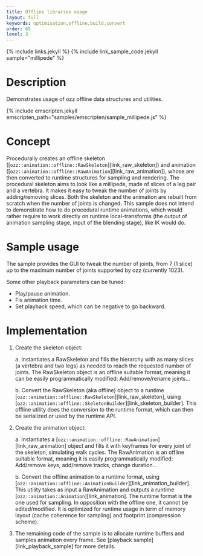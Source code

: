 ```yaml
---
title: Offline libraries usage 
layout: full
keywords: optimisation,offline,build,convert
order: 65
level: 3
---
```


{% include links.jekyll %}
{% include link_sample_code.jekyll sample="millipede" %}

Description
===========

Demonstrates usage of ozz offline data structures and utilities.

{% include emscripten.jekyll emscripten_path="samples/emscripten/sample_millipede.js" %}

Concept
=======

Procedurally creates an offline skeleton ([`ozz::animation::offline::RawSkeleton`][link_raw_skeleton]) and animation ([`ozz::animation::offline::RawAnimation`][link_raw_animation]), whose are then converted to runtime structures for sampling and rendering. The procedural skeleton aims to look like a millipede, made of slices of a leg pair and a vertebra. It makes it easy to tweak the number of joints by adding/removing slices. Both the skeleton and the animation are rebuilt from scratch when the number of joints is changed.
This sample does not intend to demonstrate how to do procedural runtime animations, which would rather require to work directly on runtime local-transforms (the output of animation sampling stage, input of the blending stage), like IK would do.

Sample usage
============

The sample provides the GUI to tweak the number of joints, from 7 (1 slice) up to the maximum number of joints supported by ozz (currently 1023).

Some other playback parameters can be tuned:
- Play/pause animation.
- Fix animation time.
- Set playback speed, which can be negative to go backward.

Implementation
==============

1. Create the skeleton object:

   a. Instantiates a RawSkeleton and fills the hierarchy with as many slices (a vertebra and two legs) as needed to reach the requested number of joints. The RawSkeleton object is an offline suitable format, meaning it can be easily programmatically modified: Add/remove/rename joints...

   b. Convert the RawSkeleton (aka offline) object to a runtime [`ozz::animation::offline::RawSkeleton`][link_raw_skeleton], using [`ozz::animation::offline::SkeletonBuilder`][link_skeleton_builder]. This offline utility does the conversion to the runtime format, which can then be serialized or used by the runtime API.

2. Create the animation object:

   a. Instantiates a [`ozz::animation::offline::RawAnimation`][link_raw_animation] object and fills it with keyframes for every joint of the skeleton, simulating walk cycles. The RawAnimation is an offline suitable format, meaning it is easily programmatically modified: Add/remove keys, add/remove tracks, change duration...

   b. Convert the offline animation to a runtime format, using [`ozz::animation::offline::AnimationBuilder`][link_animation_builder]. This utility takes as input a RawAnimation and outputs a runtime [`ozz::animation::Animation`][link_animation]. The runtime format is the one used for sampling. In opposition with the offline one, it cannot be edited/modified. It is optimized for runtime usage in term of memory layout (cache coherence for sampling) and footprint (compression scheme).

3. The remaining code of the sample is to allocate runtime buffers and samples animation every frame. See [playback sample][link_playback_sample] for more details.